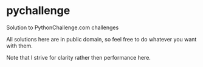 # pychallenge
Solution to PythonChallenge.com challenges

All solutions here are in public domain, so feel free to do whatever you want with them.

Note that I strive for clarity rather then performance here.

